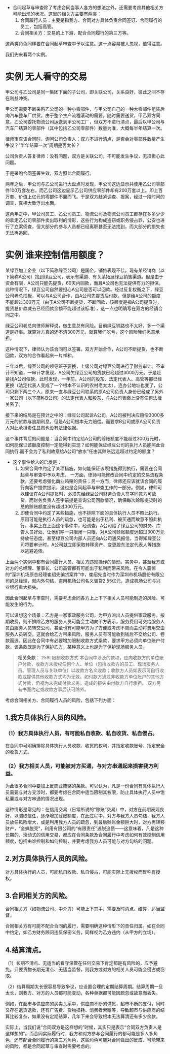 - 合同起草与审查除了考虑合同当事人各方的想法之外，还需要考虑其他相关方可能出现的状况。这里的相关方主要有两类：
	1. 合同履行人员：主要是指我方、合同对方具体负责合同签订、合同履行的员工，包括高管。
	2. 合同相关方：交易的上下游、配合合同履行的第三方等。

这两类角色同样要在合同起草审查中予以注意。这一点容易被人忽视，值得注意。

我们先来看两个实例。

# 实例 无人看守的交易
甲公司与乙公司是同一集团下面的子公司，即关联公司，关系良好，彼此之间不存在利益冲突。

甲公司需要不断采购乙公司的一种小零部件，与甲公司自己的一种大零部件组装后向汽车整车厂供货。由于整个生产流程滚动的需要，随时需要送货，甲乙双方同意，乙公司委托物流公司运送到甲公司工厂，但双方不进行清点，最后以甲公司与汽车厂结算的零部件（其中包括乙公司零部件）数量为准，大概每半年结算一次。

律师审查该合同时，询问公司负责人：双方不进行清点，是否会对零部件数量产生争议？“半年结算一次”周期是否太长？

公司负责人答复律师：没有问题，双方是关联公司，不可能发生争议，无须担心此问题。

于是采购合同签署生效，双方照此合同履行。

两年之后，甲公司与乙公司进行大盘点时发现，甲公司这边显示共使用乙公司零部件100万套左右，而乙公司这边显示乙公司供应零部件却有200万套以上。即上百万套、价值上亿元的零部件不翼而飞。于是双方赶紧调查、报案，经过一段时间的调查，真相大致浮出水面。

这两年之中，甲公司员工、乙公司员工、物流公司及物流公司员工都存在多多少少的拿走乙公司零部件卖出取利的情形，这些行为构成盗窃或职务侵占罪，公安也进行了立案侦查，但大部分的参与人员都已经离职甚至无法找到，而大部分的损失也无法再追回。
# 实例 谁来控制信用额度？
某绿豆加工企业（以下简称绿豆公司）是国企，销售表现不佳。现有某经销商（以下简称A公司）找到绿豆公司，表示有渠道、有关系拓展绿豆销售渠道。但是由于资金有限，A公司只能先提货，60天内回款，而且A公司也无法提供有力的担保。此种情况下，绿豆公司自然要担心A公司是否可以回款。经过反复权衡之下，绿豆公司老总拍板，可以与A公司合作，由A公司先提货后付款。但是给A公司的额度不能超过300万元（由于A公司不断提货，不断回款，该额度是指A公司提货时，提货总价款减去已经回款金额不能超过该标准），这一点也明确写在双方的经销合同之中。

绿豆公司老总向律师解释说，做生意总有风险。目前绿豆销路也不太好，多一个渠道是好事。就算对方真的还不清300万元，就算我们吃亏，这个风险我们愿意承担。

这种情况下，律师认为该合同可以签署。双方开始合作，A公司不断提货，也不断回款，双方的合作看起来一片祥和。

三年以后，绿豆公司的领导班子要换，上级公司对绿豆公司进行了财务审计。不审计不知道，一审计才发现，A公司欠绿豆公司的货款已经超过3000万元。于是赶紧找A公司催款，此时发现，一年前，A公司的股东、法定代表人、高管等都已经更换（法定代表人变成了一个根本不认识的农村老太太），连办公地址也变了，公司只剩下两三个人，原来一直与绿豆公司联系的原A公司负责人身份已经成了另外一家公司（以下简称B公司）的法定代表人和股东，与A公司表面上没有任何法律关系了。

接下来的结局是在预计之中的：绿豆公司起诉A公司，A公司被判决应赔偿3000多万元的货款与逾期利息，但是A公司根本无力赔偿。而要求B公司或原A公司负责人对此承担责任显然也没有法律依据。

这个事件背后的问题是：当合同中约定给A公司的赊账额度不能超过300万元时，如何能保证该额度控制一定能得到实现？如何能保证绿豆公司的执行人员能照此合同执行.而不会为了私利故意给A公司“放水”任由其赊账远远超过约定的额度？

- 这个事件给人的启发是：
	1. 如果合同中约定了某项措施，如何能保证该项措施得到执行，需要在合同起草与审查中予以考虑。
		一方面，律师可能修改合同中约定的交易流程条款，还要考虑强化商业贿赂的责任；另一方而，律师还应该就该合同的履行向客户提供提示，这也是合同起草与审查工作的一部分。例如，律师可以建议在A公司提货时，必须先经绿豆公司财务负责人签字同意方可放货。而财务负责人签字前提是查询公司回款情况，确保每次赊账提货时的总的赊账额度没有超过300万元。
	2. 即使合同中约定了某些措施，也不排除下面的具体执行人员不照此执行。原因可能是执行人员的疏忽，也可能是出于私利、被买通而故意不照此执行。事实上在上面这个事件中，经调查，A公司给了绿豆公司的财务、库管人员好处，让他们睁一只眼闭一只眼，对A公司赊账额度远超过300万元持放任态度。甚至绿豆公司内部人员还向A公司通风报信，当得知绿豆公司将要审计时，A公司就立即采取转移资产、变更股东法定代表人等措施以逃避追债。

上面两个实例中都有合同履行人员、相关方违规操作的情形。实务中，甚至我方或对方的总经理、董事长、公司高管都有可能出于私利而带来风险。在令人震惊的“深圳机场原总经理崔绍先骗贷案件”中，崔绍先当时作为深圳市机场股份有限公司的总经理，就内外勾结，盗用机场公司名义骗贷2.55亿元，造成机场公司与兴业银行重大损失。

因此合同起草与审查时，需要考虑合同各方上上下下相关人员可能制造的风险、可能发生的行为。

可以设想这个场景：乙方是一家家政服务公司，为甲方派出人员提供家政服务，按期收费。则不排除乙方的服务人员可能会主动向甲方表示，服务费用可交给服务人员由服务人员转交公司。甚至也有可能甲方为了方便或考虑不周而主动将费用交由服务人员转交。这就会给乙方带来风险，服务人员有可能收到钱后不交给公司、卷款而逃。因此在合同中有必要增加限制收款方式条款，要求甲方必须向单位账户付款。该条款既是为了保护乙方，某种意义上也是为了保护现场服务人员。

>**相关条款**：
259I 限制收款方式
本合同中涉及的款项，应向收款方的单位账户付款，收款方未授权任何个人、单位（包括收款方的员工、现场服务人员、管理人员与关联单位）以收款方名义收款；收款方人员如表示可自行收款或提供其他收款方式均为无效。如付款方通过非收款方单位账户的其他方式付款，仍视为未完成付款义务，造成的损失由付款方自行承担。
双方另有书面约定或收款方事后认可除外。

考虑合同相关方、合同履行人员的风险，包括下列方面：
## 1.我方具体执行人员的风险。
### （1）我方具体执行人员，有可能私自收款、私自收货、私自侵占。
在合同中可明确排除具体执行人员收款、收货的权利，并指定收款账号、指定安全的收货方式。
### （2）我方相关人员，可能被对方买通，与对方串通起来损害我方利益。
为此很多合同中要加上反商业贿赂的条款。可以认为，凡是一份合同有具体执行人员需要与对方交涉时，都要考虑在合同中适当限制其权限，防止具体执行人员中饱私囊或与对方串通的情况出现。

这种情形是常见的：在信用交易（日常所说的“赊账”交易）中，对方在前期表现良好，以骗取信任，逐渐增加赊账额度，在此过程中，对方与我方人员勾结，我方人员放任风险增大，或是利用我方人员的疏忽，到最后赊账金额巨大时，对方再转移财产，“金蝉脱壳”，利用有限公司的“有限责任”逃脱追债——这意味着，凡是这种长期的、滚动式的信用交易，都应在合同条款及合同履行中考虑如何有效控制信用额度，包括由谁控制和如何控制，并要考虑我方人员可能与对方勾结的问题。
## 2.对方具体执行人员的风险。
对方具体执行的人员，可能私自收款、私自侵占，可能实际上无授权而冒称有授权。
## 3.合同相关方的风险。
合同相关方（如物流公司、中介方）可能上下其手，需要及时清点、结算，适当监督。

合同相关方有可能不配合合同的履行，需要明确这种情形下的责任归属。如在合同中约定，如乙方财务顾问违反保密义务，同样视为乙方违约（从甲方的立场）。
## 4.结算清点。
（1）长期不清点、无适当的看守保管在任何交易下肯定都是有风险的，应予避免。只要货物长期无清点、无适当监督，则我方或对方的相关人员可能会侵占或窃取。

（2）结算周期太长很容易导致争议，应设置合理的定期结算周期。结算周期一旦太长，则我方、对方的人员都可能变动，各种单据都可能因疏忽或故意而丢失。

例如，在超市与供应商的买卖关系中，供应商不断的供货，超市不断的支付，同时又存在退货退款，还有广告费、货物损耗、消费者索赔等，导致超市与供应商的结算比较复杂，如果没有定期结算，几年下来会导致根本无法算清还有多少余款。

实际上，当我们说“合同双方是这样想的”时候，其实只是表示“合同双方负责人是这样想的”。而合同实际履行时，我方和对方参与合同履行的都可能是多人多角色，还有配合合同履行的第三方角色，这些角色可能对合同做出的反应、可能带来的风险，都是合同起草与审查时需要考虑的。